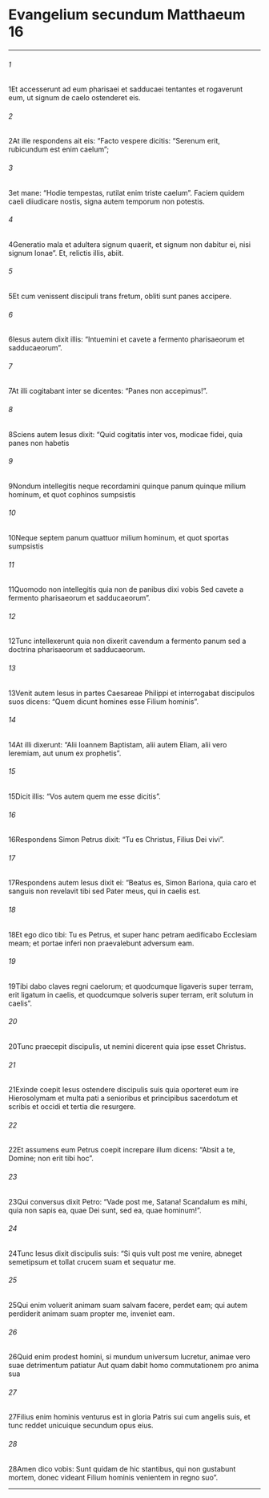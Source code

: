 
# Evangelium secundum Matthaeum 16
***
###### 1
<span class=vrs>1</span>Et accesserunt ad eum pharisaei et sadducaei tentantes et rogaverunt eum, ut signum de caelo ostenderet eis.
###### 2
<span class=vrs>2</span>At ille respondens ait eis: “Facto vespere dicitis: “Serenum erit, rubicundum est enim caelum”;
###### 3
<span class=vrs>3</span>et mane: “Hodie tempestas, rutilat enim triste caelum”. Faciem quidem caeli diiudicare nostis, signa autem temporum non potestis.
###### 4
<span class=vrs>4</span>Generatio mala et adultera signum quaerit, et signum non dabitur ei, nisi signum Ionae”. Et, relictis illis, abiit.
###### 5
<span class=vrs>5</span>Et cum venissent discipuli trans fretum, obliti sunt panes accipere.
###### 6
<span class=vrs>6</span>Iesus autem dixit illis: “Intuemini et cavete a fermento pharisaeorum et sadducaeorum”.
###### 7
<span class=vrs>7</span>At illi cogitabant inter se dicentes: “Panes non accepimus!”.
###### 8
<span class=vrs>8</span>Sciens autem Iesus dixit: “Quid cogitatis inter vos, modicae fidei, quia panes non habetis
###### 9
<span class=vrs>9</span>Nondum intellegitis neque recordamini quinque panum quinque milium hominum, et quot cophinos sumpsistis
###### 10
<span class=vrs>10</span>Neque septem panum quattuor milium hominum, et quot sportas sumpsistis
###### 11
<span class=vrs>11</span>Quomodo non intellegitis quia non de panibus dixi vobis Sed cavete a fermento pharisaeorum et sadducaeorum”.
###### 12
<span class=vrs>12</span>Tunc intellexerunt quia non dixerit cavendum a fermento panum sed a doctrina pharisaeorum et sadducaeorum.
###### 13
<span class=vrs>13</span>Venit autem Iesus in partes Caesareae Philippi et interrogabat discipulos suos dicens: “Quem dicunt homines esse Filium hominis”.
###### 14
<span class=vrs>14</span>At illi dixerunt: “Alii Ioannem Baptistam, alii autem Eliam, alii vero Ieremiam, aut unum ex prophetis”.
###### 15
<span class=vrs>15</span>Dicit illis: “Vos autem quem me esse dicitis”.
###### 16
<span class=vrs>16</span>Respondens Simon Petrus dixit: “Tu es Christus, Filius Dei vivi”.
###### 17
<span class=vrs>17</span>Respondens autem Iesus dixit ei: “Beatus es, Simon Bariona, quia caro et sanguis non revelavit tibi sed Pater meus, qui in caelis est.
###### 18
<span class=vrs>18</span>Et ego dico tibi: Tu es Petrus, et super hanc petram aedificabo Ecclesiam meam; et portae inferi non praevalebunt adversum eam.
###### 19
<span class=vrs>19</span>Tibi dabo claves regni caelorum; et quodcumque ligaveris super terram, erit ligatum in caelis, et quodcumque solveris super terram, erit solutum in caelis”.
###### 20
<span class=vrs>20</span>Tunc praecepit discipulis, ut nemini dicerent quia ipse esset Christus.
###### 21
<span class=vrs>21</span>Exinde coepit Iesus ostendere discipulis suis quia oporteret eum ire Hierosolymam et multa pati a senioribus et principibus sacerdotum et scribis et occidi et tertia die resurgere.
###### 22
<span class=vrs>22</span>Et assumens eum Petrus coepit increpare illum dicens: “Absit a te, Domine; non erit tibi hoc”.
###### 23
<span class=vrs>23</span>Qui conversus dixit Petro: “Vade post me, Satana! Scandalum es mihi, quia non sapis ea, quae Dei sunt, sed ea, quae hominum!”.
###### 24
<span class=vrs>24</span>Tunc Iesus dixit discipulis suis: “Si quis vult post me venire, abneget semetipsum et tollat crucem suam et sequatur me.
###### 25
<span class=vrs>25</span>Qui enim voluerit animam suam salvam facere, perdet eam; qui autem perdiderit animam suam propter me, inveniet eam.
###### 26
<span class=vrs>26</span>Quid enim prodest homini, si mundum universum lucretur, animae vero suae detrimentum patiatur Aut quam dabit homo commutationem pro anima sua
###### 27
<span class=vrs>27</span>Filius enim hominis venturus est in gloria Patris sui cum angelis suis, et tunc reddet unicuique secundum opus eius.
###### 28
<span class=vrs>28</span>Amen dico vobis: Sunt quidam de hic stantibus, qui non gustabunt mortem, donec videant Filium hominis venientem in regno suo”.
***
